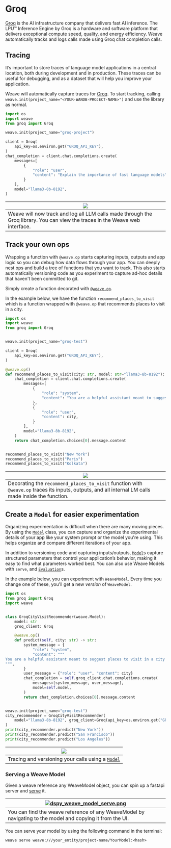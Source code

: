 # Groq

[Groq](https://groq.com/) is the AI infrastructure company that delivers fast AI inference. The LPU™ Inference Engine by Groq is a hardware and software platform that delivers exceptional compute speed, quality, and energy efficiency. Weave automatically tracks and logs calls made using Groq chat completion calls.

## Tracing

It’s important to store traces of language model applications in a central location, both during development and in production. These traces can be useful for debugging, and as a dataset that will help you improve your application.

Weave will automatically capture traces for [Groq](https://groq.com/). To start tracking, calling `weave.init(project_name="<YOUR-WANDB-PROJECT-NAME>")` and use the library as normal.

```python
import os
import weave
from groq import Groq

weave.init(project_name="groq-project")

client = Groq(
    api_key=os.environ.get("GROQ_API_KEY"),
)
chat_completion = client.chat.completions.create(
    messages=[
        {
            "role": "user",
            "content": "Explain the importance of fast language models",
        }
    ],
    model="llama3-8b-8192",
)
```

| ![](./imgs/groq/groq_weave_dasboard.png) |
|---|
| Weave will now track and log all LLM calls made through the Groq library. You can view the traces in the Weave web interface. |

## Track your own ops

Wrapping a function with `@weave.op` starts capturing inputs, outputs and app logic so you can debug how data flows through your app. You can deeply nest ops and build a tree of functions that you want to track. This also starts automatically versioning code as you experiment to capture ad-hoc details that haven't been committed to git.

Simply create a function decorated with [`@weave.op`](/guides/tracking/ops).

In the example below, we have the function `recommend_places_to_visit` which is a function wrapped with `@weave.op` that recommends places to visit in a city.

```python
import os
import weave
from groq import Groq


weave.init(project_name="groq-test")

client = Groq(
    api_key=os.environ.get("GROQ_API_KEY"),
)

@weave.op()
def recommend_places_to_visit(city: str, model: str="llama3-8b-8192"):
    chat_completion = client.chat.completions.create(
        messages=[
            {
                "role": "system",
                "content": "You are a helpful assistant meant to suggest places to visit in a city",
            },
            {
                "role": "user",
                "content": city,
            }
        ],
        model="llama3-8b-8192",
    )
    return chat_completion.choices[0].message.content


recommend_places_to_visit("New York")
recommend_places_to_visit("Paris")
recommend_places_to_visit("Kolkata")
```

| ![](./imgs/groq/groq_weave_tracing.png) |
|---|
| Decorating the `recommend_places_to_visit` function with `@weave.op` traces its inputs, outputs, and all internal LM calls made inside the function.  |

## Create a `Model` for easier experimentation

Organizing experimentation is difficult when there are many moving pieces. By using the [`Model`](../core-types/models) class, you can capture and organize the experimental details of your app like your system prompt or the model you're using. This helps organize and compare different iterations of your app. 

In addition to versioning code and capturing inputs/outputs, [`Model`](../core-types/models)s capture structured parameters that control your application’s behavior, making it easy to find what parameters worked best. You can also use Weave Models with `serve`, and [`Evaluation`](../core-types/evaluations.md)s.

In the example below, you can experiment with `WeaveModel`. Every time you change one of these, you'll get a new _version_ of `WeaveModel`.

```python
import os
from groq import Groq
import weave


class GroqCityVisitRecommender(weave.Model):
    model: str
    groq_client: Groq

    @weave.op()
    def predict(self, city: str) -> str:
        system_message = {
            "role": "system",
            "content": """
You are a helpful assistant meant to suggest places to visit in a city
""",
        }
        user_message = {"role": "user", "content": city}
        chat_completion = self.groq_client.chat.completions.create(
            messages=[system_message, user_message],
            model=self.model,
        )
        return chat_completion.choices[0].message.content


weave.init(project_name="groq-test")
city_recommender = GroqCityVisitRecommender(
    model="llama3-8b-8192", groq_client=Groq(api_key=os.environ.get("GROQ_API_KEY"))
)
print(city_recommender.predict("New York"))
print(city_recommender.predict("San Francisco"))
print(city_recommender.predict("Los Angeles"))
```

| ![](./imgs/groq/groq_weave_model.png) |
|---|
| Tracing and versioning your calls using a [`Model`](../core-types/models) |

### Serving a Weave Model

Given a weave reference any WeaveModel object, you can spin up a fastapi server and [serve](https://wandb.github.io/weave/guides/tools/serve) it.

| [![dspy_weave_model_serve.png](./imgs/groq/groq_weave_model_version.png)](https://wandb.ai/geekyrakshit/groq-test/weave/objects/GroqCityVisitRecommender/versions/6O1xPTJ9yFx8uuCjJAlI7KgcVYxXKn7JxfmVD9AQT5Q) |
|---|
| You can find the weave reference of any WeaveModel by navigating to the model and copying it from the UI. |

You can serve your model by using the following command in the terminal:

```shell
weave serve weave:///your_entity/project-name/YourModel:<hash>
```
